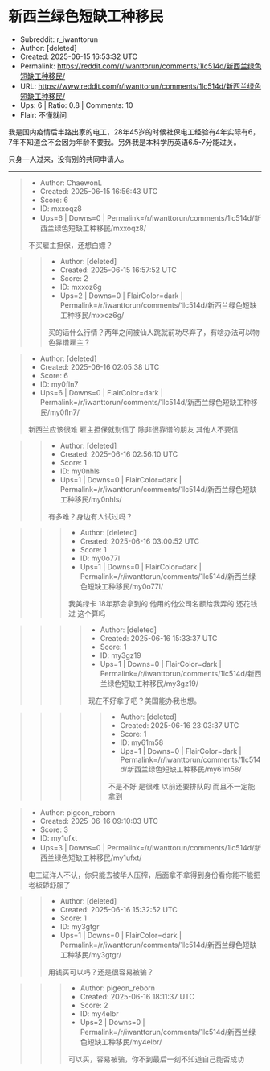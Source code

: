 # 新西兰绿色短缺工种移民

- Subreddit: r_iwanttorun
- Author: [deleted]
- Created: 2025-06-15 16:53:32 UTC
- Permalink: https://reddit.com/r/iwanttorun/comments/1lc514d/新西兰绿色短缺工种移民/
- URL: https://www.reddit.com/r/iwanttorun/comments/1lc514d/新西兰绿色短缺工种移民/
- Ups: 6 | Ratio: 0.8 | Comments: 10
- Flair: 不懂就问


我是国内疫情后半路出家的电工，28年45岁的时候社保电工经验有4年实际有6，7年不知道会不会因为年龄不要我。另外我是本科学历英语6.5-7分能过关。

只身一人过来，没有别的共同申请人。


---

> - Author: ChaewonL
> - Created: 2025-06-15 16:56:43 UTC
> - Score: 6
> - ID: mxxoqz8
> - Ups=6 | Downs=0 | Permalink=/r/iwanttorun/comments/1lc514d/新西兰绿色短缺工种移民/mxxoqz8/
>
> 不买雇主担保，还想白嫖？

>> - Author: [deleted]
>> - Created: 2025-06-15 16:57:52 UTC
>> - Score: 2
>> - ID: mxxoz6g
>> - Ups=2 | Downs=0 | FlairColor=dark | Permalink=/r/iwanttorun/comments/1lc514d/新西兰绿色短缺工种移民/mxxoz6g/
>>
>> 买的话什么行情？两年之间被仙人跳就前功尽弃了，有啥办法可以物色靠谱雇主？

> - Author: [deleted]
> - Created: 2025-06-16 02:05:38 UTC
> - Score: 6
> - ID: my0fln7
> - Ups=6 | Downs=0 | FlairColor=dark | Permalink=/r/iwanttorun/comments/1lc514d/新西兰绿色短缺工种移民/my0fln7/
>
> 新西兰应该很难 雇主担保就别信了 除非很靠谱的朋友 其他人不要信

>> - Author: [deleted]
>> - Created: 2025-06-16 02:56:10 UTC
>> - Score: 1
>> - ID: my0nhls
>> - Ups=1 | Downs=0 | FlairColor=dark | Permalink=/r/iwanttorun/comments/1lc514d/新西兰绿色短缺工种移民/my0nhls/
>>
>> 有多难？身边有人试过吗？

>>> - Author: [deleted]
>>> - Created: 2025-06-16 03:00:52 UTC
>>> - Score: 1
>>> - ID: my0o77l
>>> - Ups=1 | Downs=0 | FlairColor=dark | Permalink=/r/iwanttorun/comments/1lc514d/新西兰绿色短缺工种移民/my0o77l/
>>>
>>> 我美绿卡 18年那会拿到的 他用的他公司名额给我弄的 还花钱过  这个算吗

>>>> - Author: [deleted]
>>>> - Created: 2025-06-16 15:33:37 UTC
>>>> - Score: 1
>>>> - ID: my3gz19
>>>> - Ups=1 | Downs=0 | FlairColor=dark | Permalink=/r/iwanttorun/comments/1lc514d/新西兰绿色短缺工种移民/my3gz19/
>>>>
>>>> 现在不好拿了吧？美国能办我也想。

>>>>> - Author: [deleted]
>>>>> - Created: 2025-06-16 23:03:37 UTC
>>>>> - Score: 1
>>>>> - ID: my61m58
>>>>> - Ups=1 | Downs=0 | FlairColor=dark | Permalink=/r/iwanttorun/comments/1lc514d/新西兰绿色短缺工种移民/my61m58/
>>>>>
>>>>> 不是不好 是很难 以前还要排队的 而且不一定能拿到

> - Author: pigeon_reborn
> - Created: 2025-06-16 09:10:03 UTC
> - Score: 3
> - ID: my1ufxt
> - Ups=3 | Downs=0 | Permalink=/r/iwanttorun/comments/1lc514d/新西兰绿色短缺工种移民/my1ufxt/
>
> 电工证洋人不认，你只能去被华人压榨，后面拿不拿得到身份看你能不能把老板舔舒服了

>> - Author: [deleted]
>> - Created: 2025-06-16 15:32:52 UTC
>> - Score: 1
>> - ID: my3gtgr
>> - Ups=1 | Downs=0 | FlairColor=dark | Permalink=/r/iwanttorun/comments/1lc514d/新西兰绿色短缺工种移民/my3gtgr/
>>
>> 用钱买可以吗？还是很容易被骗？

>>> - Author: pigeon_reborn
>>> - Created: 2025-06-16 18:11:37 UTC
>>> - Score: 2
>>> - ID: my4elbr
>>> - Ups=2 | Downs=0 | Permalink=/r/iwanttorun/comments/1lc514d/新西兰绿色短缺工种移民/my4elbr/
>>>
>>> 可以买，容易被骗，你不到最后一刻不知道自己能否成功
